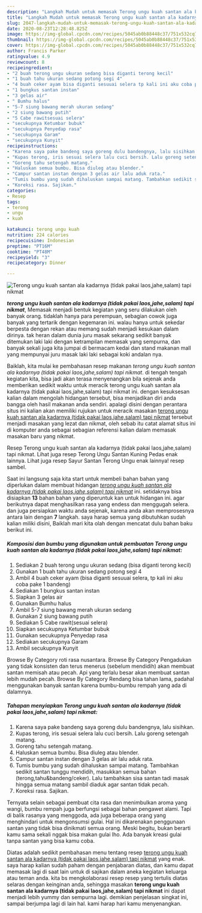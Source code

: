 ```yaml
---
description: "Langkah Mudah untuk memasak Terong ungu kuah santan ala kadarnya (tidak pakai laos,jahe,salam) tapi nikmat, Lezat Sekali"
title: "Langkah Mudah untuk memasak Terong ungu kuah santan ala kadarnya (tidak pakai laos,jahe,salam) tapi nikmat, Lezat Sekali"
slug: 2047-langkah-mudah-untuk-memasak-terong-ungu-kuah-santan-ala-kadarnya-tidak-pakai-laos-jahe-salam-tapi-nikmat-lezat-sekali
date: 2020-08-23T12:28:48.825Z
image: https://img-global.cpcdn.com/recipes/5045ab0b88448c37/751x532cq70/terong-ungu-kuah-santan-ala-kadarnya-tidak-pakai-laosjahesalam-tapi-nikmat-foto-resep-utama.jpg
thumbnail: https://img-global.cpcdn.com/recipes/5045ab0b88448c37/751x532cq70/terong-ungu-kuah-santan-ala-kadarnya-tidak-pakai-laosjahesalam-tapi-nikmat-foto-resep-utama.jpg
cover: https://img-global.cpcdn.com/recipes/5045ab0b88448c37/751x532cq70/terong-ungu-kuah-santan-ala-kadarnya-tidak-pakai-laosjahesalam-tapi-nikmat-foto-resep-utama.jpg
author: Francis Parker
ratingvalue: 4.9
reviewcount: 8
recipeingredient:
- "2 buah terong ungu ukuran sedang bisa diganti terong kecil"
- "1 buah tahu ukuran sedang potong segi 4"
- "4 buah ceker ayam bisa diganti sesuuai selera tp kali ini aku coba pake 1 bandeng"
- "1 bungkus santan instan"
- "3 gelas air"
- " Bumhu halus"
- "5-7 siung bawang merah ukuran sedang"
- "2 siung bawang putih"
- "5 Cabe rawitsesuai selera"
- "secukupnya Ketumbar bubuk"
- "secukupnya Penyedap rasa"
- "secukupnya Garam"
- "secukupnya Kunyit"
recipeinstructions:
- "Karena saya pake bandeng saya goreng dulu bandengnya, lalu sisihkan."
- "Kupas terong, iris sesuai selera lalu cuci bersih. Lalu goreng setengah matang."
- "Goreng tahu setengah matang."
- "Haluskan semua bumbu. Bisa diuleg atau blender."
- "Campur santan instan dengan 3 gelas air lalu aduk rata."
- "Tumis bumbu yang sudah dihaluskan sampai matang. Tambahkan sedikit santan tunggu mendidih, masukkan semua bahan (terong,tahu&amp;bandeng/ceker). Lalu tambahkan sisa santan tadi masak hingga semua matang sambil diaduk agar santan tidak pecah."
- "Koreksi rasa. Sajikan."
categories:
- Resep
tags:
- terong
- ungu
- kuah

katakunci: terong ungu kuah 
nutrition: 224 calories
recipecuisine: Indonesian
preptime: "PT16M"
cooktime: "PT48M"
recipeyield: "3"
recipecategory: Dinner

---
```



![Terong ungu kuah santan ala kadarnya (tidak pakai laos,jahe,salam) tapi nikmat](https://img-global.cpcdn.com/recipes/5045ab0b88448c37/751x532cq70/terong-ungu-kuah-santan-ala-kadarnya-tidak-pakai-laosjahesalam-tapi-nikmat-foto-resep-utama.jpg)

<b><i>terong ungu kuah santan ala kadarnya (tidak pakai laos,jahe,salam) tapi nikmat</i></b>, Memasak menjadi bentuk kegiatan yang seru dilakukan oleh banyak orang. tidaklah hanya para perempuan, sebagian cowok juga banyak yang tertarik dengan kegemaran ini. walau hanya untuk sekedar berpesta dengan rekan atau memang sudah menjadi kesukaan dalam dirinya. tak heran dalam dunia juru masak sekarang sedikit banyak ditemukan laki laki dengan ketrampilan memasak yang sempurna, dan banyak sekali juga kita jumpai di bermacam kedai dan stand makanan mall yang mempunyai juru masak laki laki sebagai koki andalan nya.

Baiklah, kita mulai ke pembahasan resep makanan <i>terong ungu kuah santan ala kadarnya (tidak pakai laos,jahe,salam) tapi nikmat</i>. di tengah tengah kegiatan kita, bisa jadi akan terasa menyenangkan bila sejenak anda memberikan sedikit waktu untuk meracik terong ungu kuah santan ala kadarnya (tidak pakai laos,jahe,salam) tapi nikmat ini. dengan kesuksesan kalian dalam mengolah hidangan tersebut, bisa menjadikan diri anda bangga oleh hasil makanan anda sendiri. apalagi disini dengan perantara situs ini kalian akan memiliki rujukan untuk meracik masakan <u>terong ungu kuah santan ala kadarnya (tidak pakai laos,jahe,salam) tapi nikmat</u> tersebut menjadi masakan yang lezat dan nikmat, oleh sebab itu catat alamat situs ini di komputer anda sebagai sebagian referensi kalian dalam memasak masakan baru yang nikmat.

Resep Terong ungu kuah santan ala kadarnya (tidak pakai laos,jahe,salam) tapi nikmat. Lihat juga resep Terong Ungu Santan Kuning Pedas enak lainnya. Lihat juga resep Sayur Santan Terong Ungu enak lainnya! resep sambel.


Saat ini langsung saja kita start untuk membeli bahan bahan yang diperlukan dalam membuat hidangan <u><i>terong ungu kuah santan ala kadarnya (tidak pakai laos,jahe,salam) tapi nikmat</i></u> ini. setidaknya bisa disiapkan <b>13</b> bahan bahan yang diperuntuk kan untuk hidangan ini. agar berikutnya dapat menghasilkan rasa yang endess dan menggugah selera. dan juga persiapkan waktu anda sejenak, karena anda akan memprosesnya antara lain dengan <b>7</b> langkah. saya harap semua yang dibutuhkan sudah kalian miliki disini, Baiklah mari kita olah dengan mencatat dulu bahan baku berikut ini.

<!--inarticleads1-->

##### Komposisi dan bumbu yang digunakan untuk pembuatan Terong ungu kuah santan ala kadarnya (tidak pakai laos,jahe,salam) tapi nikmat:

1. Sediakan 2 buah terong ungu ukuran sedang (bisa diganti terong kecil)
1. Gunakan 1 buah tahu ukuran sedang potong segi 4
1. Ambil 4 buah ceker ayam (bisa diganti sesuuai selera, tp kali ini aku coba pake 1 bandeng)
1. Sediakan 1 bungkus santan instan
1. Siapkan 3 gelas air
1. Gunakan  Bumhu halus
1. Ambil 5-7 siung bawang merah ukuran sedang
1. Gunakan 2 siung bawang putih
1. Sediakan 5 Cabe rawit(sesuai selera)
1. Siapkan secukupnya Ketumbar bubuk
1. Gunakan secukupnya Penyedap rasa
1. Sediakan secukupnya Garam
1. Ambil secukupnya Kunyit


Browse By Category roti rasa nusantara. Browse By Category Pengadukan yang tidak konsisten dan terus menerus (sebelum mendidih) akan membuat santan memisah atau pecah. Api yang terlalu besar akan membuat santan lebih mudah pecah. Browse By Category Rendang bisa tahan lama, padahal menggunakan banyak santan karena bumbu-bumbu rempah yang ada di dalamnya. 

<!--inarticleads2-->

##### Tahapan menyiapkan Terong ungu kuah santan ala kadarnya (tidak pakai laos,jahe,salam) tapi nikmat:

1. Karena saya pake bandeng saya goreng dulu bandengnya, lalu sisihkan.
1. Kupas terong, iris sesuai selera lalu cuci bersih. Lalu goreng setengah matang.
1. Goreng tahu setengah matang.
1. Haluskan semua bumbu. Bisa diuleg atau blender.
1. Campur santan instan dengan 3 gelas air lalu aduk rata.
1. Tumis bumbu yang sudah dihaluskan sampai matang. Tambahkan sedikit santan tunggu mendidih, masukkan semua bahan (terong,tahu&amp;bandeng/ceker). Lalu tambahkan sisa santan tadi masak hingga semua matang sambil diaduk agar santan tidak pecah.
1. Koreksi rasa. Sajikan.


Ternyata selain sebagai pembuat cita rasa dan menimbulkan aroma yang wangi, bumbu rempah juga berfungsi sebagai bahan pengawet alami. Tapi di balik rasanya yang menggoda, ada juga beberapa orang yang menghindari untuk mengonsumsi gulai. Hal ini dikarenakan penggunaan santan yang tidak bisa dinikmati semua orang. Meski begitu, bukan berarti kamu sama sekali nggak bisa makan gulai lho. Ada banyak kreasi gulai tanpa santan yang bisa kamu coba. 

Diatas adalah sedikit pembahasan menu tentang resep <u>terong ungu kuah santan ala kadarnya (tidak pakai laos,jahe,salam) tapi nikmat</u> yang enak. saya harap kalian sudah paham dengan penjabaran diatas, dan kamu dapat memasak lagi di saat lain untuk di sajikan dalam aneka kegiatan keluarga atau teman anda. kita bs mengkolaborasi resep resep yang tertulis diatas selaras dengan keinginan anda, sehingga masakan <b>terong ungu kuah santan ala kadarnya (tidak pakai laos,jahe,salam) tapi nikmat</b> ini dapat menjadi lebih yummy dan sempurna lagi. demikian penjelasan singkat ini, sampai berjumpa lagi di lain hal. kami harap hari kamu menyenangkan.
